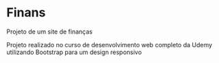 # Finans
 Projeto de um site de finanças

Projeto realizado no curso de desenvolvimento web completo da Udemy utilizando Bootstrap para um design responsivo